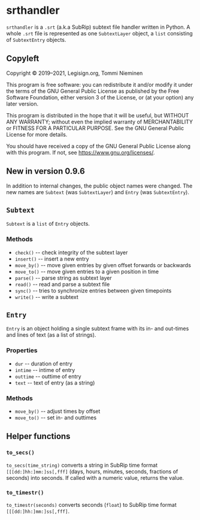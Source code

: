 # srthandler

`srthandler` is a `.srt` (a.k.a SubRip) subtext file handler written in Python. A whole `.srt` file is represented as one `SubtextLayer` object, a `list` consisting of `SubtextEntry` objects.

## Copyleft

Copyright © 2019–2021, Legisign.org, Tommi Nieminen

This program is free software: you can redistribute it and/or modify it under the terms of the GNU General Public License as published by the Free Software Foundation, either version 3 of the License, or (at your option) any later version.

This program is distributed in the hope that it will be useful, but WITHOUT ANY WARRANTY; without even the implied warranty of MERCHANTABILITY or FITNESS FOR A PARTICULAR PURPOSE. See the GNU General Public License for more details.

You should have received a copy of the GNU General Public License along with this program. If not, see <https://www.gnu.org/licenses/>.

## New in version 0.9.6

In addition to internal changes, the public object names were changed. The new names are `Subtext` (was `SubtextLayer`) and `Entry` (was `SubtextEntry`).

## `Subtext`

`Subtext` is a `list` of `Entry` objects.

### Methods

* `check()` -- check integrity of the subtext layer
* `insert()` -- insert a new entry
* `move_by()` -- move given entries by given offset forwards or backwards
* `move_to()` -- move given entries to a given position in time
* `parse()` -- parse string as subtext layer
* `read()` -- read and parse a subtext file
* `sync()` -- tries to synchronize entries between given timepoints
* `write()` -- write a subtext

## `Entry`

`Entry` is an object holding a single subtext frame with its in- and out-times and lines of text (as a list of strings).

### Properties

* `dur` -- duration of entry
* `intime` -- intime of entry
* `outtime` -- outtime of entry
* `text` -- text of entry (as a string)

### Methods

* `move_by()` -- adjust times by offset
* `move_to()` -- set in- and outtimes

## Helper functions

### `to_secs()`

`to_secs(time_string)` converts a string in SubRip time format `[[[dd:]hh:]mm:]ss[,fff]` (days, hours, minutes, seconds, fractions of seconds) into seconds. If called with a numeric value, returns the value.

### `to_timestr()`

`to_timestr(seconds)` converts seconds (`float`) to SubRip time format `[[[dd:]hh:]mm:]ss[,fff]`.
